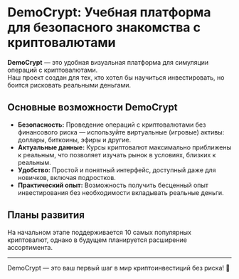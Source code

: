 # DemoCrypt: Учебная платформа для безопасного знакомства с криптовалютами

**DemoCrypt** — это удобная визуальная платформа для симуляции операций с криптовалютами.  
Наш проект создан для тех, кто хотел бы научиться инвестировать, но боится рисковать реальными деньгами.

## Основные возможности DemoCrypt
- **Безопасность:** Проведение операций с криптовалютами без финансового риска — используйте виртуальные (игровые) активы: доллары, биткоины, эфиры и другие.
- **Актуальные данные:** Курсы криптовалют максимально приближены к реальным, что позволяет изучать рынок в условиях, близких к реальным.
- **Удобство:** Простой и понятный интерфейс, доступный даже для новичков, включая подростков.
- **Практический опыт:** Возможность получить бесценный опыт инвестирования без необходимости вкладывать реальные деньги.

## Планы развития
На начальном этапе поддерживается 10 самых популярных криптовалют, однако в будущем планируется расширение ассортимента.

---

DemoCrypt — это ваш первый шаг в мир криптоинвестиций без риска! 🚀

